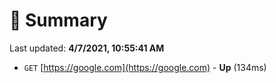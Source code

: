 # 📖 Summary
Last updated: **4/7/2021, 10:55:41 AM**

- `GET` [https://google.com](https://google.com) - **Up** (134ms)
